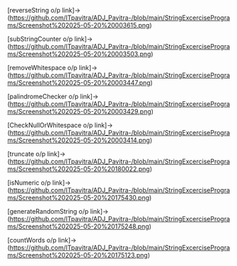[reverseString o/p link]->(https://github.com/ITpavitra/ADJ_Pavitra-/blob/main/StringExcercisePrograms/Screenshot%202025-05-20%20003615.png)

[subStringCounter o/p link]->(https://github.com/ITpavitra/ADJ_Pavitra-/blob/main/StringExcercisePrograms/Screenshot%202025-05-20%20003503.png)

[removeWhitespace o/p link]->(https://github.com/ITpavitra/ADJ_Pavitra-/blob/main/StringExcercisePrograms/Screenshot%202025-05-20%20003447.png)

[palindromeChecker o/p link]->(https://github.com/ITpavitra/ADJ_Pavitra-/blob/main/StringExcercisePrograms/Screenshot%202025-05-20%20003429.png)

[CheckNullOrWhitespace o/p link]->(https://github.com/ITpavitra/ADJ_Pavitra-/blob/main/StringExcercisePrograms/Screenshot%202025-05-20%20003414.png)

[truncate o/p link]->(https://github.com/ITpavitra/ADJ_Pavitra-/blob/main/StringExcercisePrograms/Screenshot%202025-05-20%20180022.png)

[isNumeric o/p link]->(https://github.com/ITpavitra/ADJ_Pavitra-/blob/main/StringExcercisePrograms/Screenshot%202025-05-20%20175430.png)

[generateRandomString o/p link]->(https://github.com/ITpavitra/ADJ_Pavitra-/blob/main/StringExcercisePrograms/Screenshot%202025-05-20%20175248.png)

[countWords o/p link]->(https://github.com/ITpavitra/ADJ_Pavitra-/blob/main/StringExcercisePrograms/Screenshot%202025-05-20%20175123.png)
